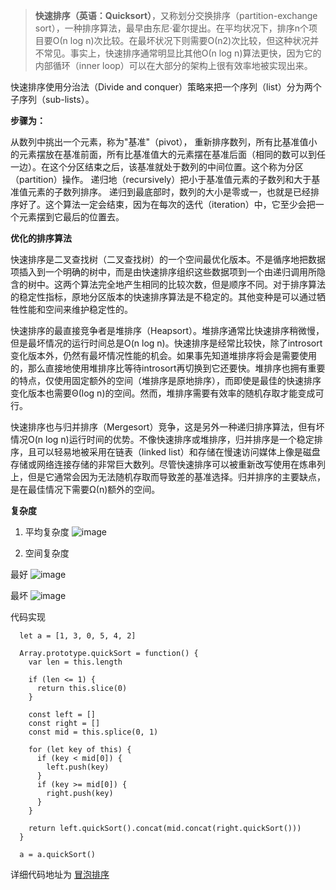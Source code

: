 > **快速排序（英语：Quicksort）**，又称划分交换排序（partition-exchange sort），一种排序算法，最早由东尼·霍尔提出。在平均状况下，排序n个项目要Ο(n log n)次比较。在最坏状况下则需要Ο(n2)次比较，但这种状况并不常见。事实上，快速排序通常明显比其他Ο(n log n)算法更快，因为它的内部循环（inner loop）可以在大部分的架构上很有效率地被实现出来。

快速排序使用分治法（Divide and conquer）策略来把一个序列（list）分为两个子序列（sub-lists）。

**步骤为：**

从数列中挑出一个元素，称为"基准"（pivot），
重新排序数列，所有比基准值小的元素摆放在基准前面，所有比基准值大的元素摆在基准后面（相同的数可以到任一边）。在这个分区结束之后，该基准就处于数列的中间位置。这个称为分区（partition）操作。
递归地（recursively）把小于基准值元素的子数列和大于基准值元素的子数列排序。
递归到最底部时，数列的大小是零或一，也就是已经排序好了。这个算法一定会结束，因为在每次的迭代（iteration）中，它至少会把一个元素摆到它最后的位置去。

**优化的排序算法**

快速排序是二叉查找树（二叉查找树）的一个空间最优化版本。不是循序地把数据项插入到一个明确的树中，而是由快速排序组织这些数据项到一个由递归调用所隐含的树中。这两个算法完全地产生相同的比较次数，但是顺序不同。对于排序算法的稳定性指标，原地分区版本的快速排序算法是不稳定的。其他变种是可以通过牺牲性能和空间来维护稳定性的。

快速排序的最直接竞争者是堆排序（Heapsort）。堆排序通常比快速排序稍微慢，但是最坏情况的运行时间总是O(n log n)。快速排序是经常比较快，除了introsort变化版本外，仍然有最坏情况性能的机会。如果事先知道堆排序将会是需要使用的，那么直接地使用堆排序比等待introsort再切换到它还要快。堆排序也拥有重要的特点，仅使用固定额外的空间（堆排序是原地排序），而即使是最佳的快速排序变化版本也需要Θ(log n)的空间。然而，堆排序需要有效率的随机存取才能变成可行。

快速排序也与归并排序（Mergesort）竞争，这是另外一种递归排序算法，但有坏情况O(n log n)运行时间的优势。不像快速排序或堆排序，归并排序是一个稳定排序，且可以轻易地被采用在链表（linked list）和存储在慢速访问媒体上像是磁盘存储或网络连接存储的非常巨大数列。尽管快速排序可以被重新改写使用在炼串列上，但是它通常会因为无法随机存取而导致差的基准选择。归并排序的主要缺点，是在最佳情况下需要Ω(n)额外的空间。

**复杂度**

1. 平均复杂度
![image](https://wikimedia.org/api/rest_v1/media/math/render/svg/080cf0926b920274d591f53311ea7f0278daf5b4)

2. 空间复杂度

最好
![image](https://wikimedia.org/api/rest_v1/media/math/render/svg/1aa93d525926a7551c9f8b92cfbb4d900f053eb8)

最坏
![image](https://wikimedia.org/api/rest_v1/media/math/render/svg/a136b5989c45f9d566e1e7d4e614a96337e20dbb)

代码实现
```
  let a = [1, 3, 0, 5, 4, 2]

  Array.prototype.quickSort = function() {
    var len = this.length

    if (len <= 1) {
      return this.slice(0)
    }

    const left = []
    const right = []
    const mid = this.splice(0, 1)

    for (let key of this) {
      if (key < mid[0]) {
        left.push(key)
      }
      if (key >= mid[0]) {
        right.push(key)
      }
    }

    return left.quickSort().concat(mid.concat(right.quickSort()))
  }

  a = a.quickSort()
```

详细代码地址为 [冒泡排序](https://github.com/jinzhuming/Algorithm/blob/master/quickSort/index.html/)
